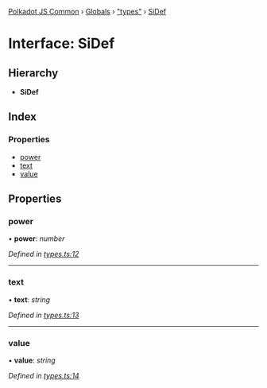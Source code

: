 [Polkadot JS Common](../README.md) › [Globals](../globals.md) › ["types"](../modules/_types_.md) › [SiDef](_types_.sidef.md)

# Interface: SiDef

## Hierarchy

* **SiDef**

## Index

### Properties

* [power](_types_.sidef.md#power)
* [text](_types_.sidef.md#text)
* [value](_types_.sidef.md#value)

## Properties

###  power

• **power**: *number*

*Defined in [types.ts:12](https://github.com/polkadot-js/common/blob/3910853b/packages/util/src/types.ts#L12)*

___

###  text

• **text**: *string*

*Defined in [types.ts:13](https://github.com/polkadot-js/common/blob/3910853b/packages/util/src/types.ts#L13)*

___

###  value

• **value**: *string*

*Defined in [types.ts:14](https://github.com/polkadot-js/common/blob/3910853b/packages/util/src/types.ts#L14)*
